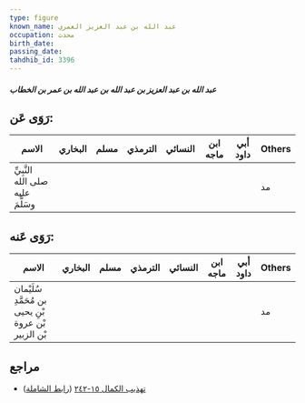 ```yaml
---
type: figure
known_name: عبد الله بن عبد العزيز العمري
occupation: محدث
birth_date:
passing_date:
tahdhib_id: 3396
---
```

##### عبد الله بن عبد العزيز بن عبد الله بن عبد الله بن عمر بن الخطاب

## رَوَى عَن:
| الاسم                             | البخاري | مسلم | الترمذي | النسائي | ابن ماجه | أبي داود | Others |
| --------------------------------- | ------- | ---- | ------- | ------- | -------- | -------- | ------ |
| النَّبِيِّ صلى الله عليه وسَلَّمَ |         |      |         |         |          |          | مد     |
## رَوَى عَنه:
| الاسم                                                | البخاري | مسلم | الترمذي | النسائي | ابن ماجه | أبي داود | Others |
| ---------------------------------------------------- | ------- | ---- | ------- | ------- | -------- | -------- | ------ |
| سُلَيْمان بن مُحَمَّدِ بْنِ يحيى بْن عروة بْن الزبير |         |      |         |         |          |          | مد     |
## مراجع
- [تهذيب الكمال ١٥-٢٤٢](obsidian://open?vault=Tahdhib-al-Kamal&file=Figures/٣٣٩٦-عبد%20الله%20بن%20عبد%20العزيز%20بن%20عبد%20الله%20بن%20عبد%20الله%20بن%20عمر%20بن%20الخطاب) ([رابط الشاملة](https://shamela.ws/book/3722/7726))